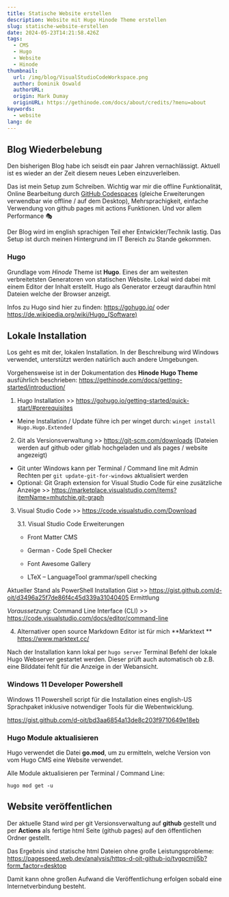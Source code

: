 ```yaml
---
title: Statische Website erstellen
description: Website mit Hugo Hinode Theme erstellen
slug: statische-website-erstellen
date: 2024-05-23T14:21:58.426Z
tags:
  - CMS
  - Hugo 
  - Website
  - Hinode
thumbnail:
  url: /img/blog/VisualStudioCodeWorkspace.png
  author: Dominik Oswald
  authorURL: 
  origin: Mark Dumay
  originURL: https://gethinode.com/docs/about/credits/?menu=about
keywords:
  - website 
lang: de  
---
```


## Blog Wiederbelebung

Den bisherigen Blog habe ich seisdt ein paar Jahren vernachlässigt. Aktuell ist es wieder an der Zeit diesem neues Leben einzuverleiben. 

Das ist mein Setup zum Schreiben. Wichtig war mir die offline Funktionalität, Online Bearbeitung durch [GitHub Codespaces](https://github.com/features/codespaces) (gleiche Erweiterungen verwendbar wie offline / auf dem Desktop),  Mehrsprachigkeit, einfache Verwendung von github pages mit actions Funktionen. 
Und vor allem Performance :performing_arts:

Der Blog wird im english sprachigen Teil eher Entwickler/Technik lastig. Das Setup ist durch meinen Hintergrund im IT Bereich zu Stande gekommen. 

### Hugo

Grundlage vom *Hinode* Theme ist **Hugo**. Eines der am weitesten verbreitetsten Generatoren von statischen Website. Lokal wird dabei mit einem Editor der Inhalt erstellt. Hugo als Generator erzeugt daraufhin html Dateien welche der Browser anzeigt. 

Infos zu Hugo sind hier zu finden: https://gohugo.io/ oder https://de.wikipedia.org/wiki/Hugo_(Software)

## Lokale Installation

Los geht es mit der, lokalen Installation. In der Beschreibung wird Windows verwendet, unterstützt werden natürlich auch andere Umgebungen.

Vorgehensweise ist in der Dokumentation des **Hinode Hugo Theme** ausführlich beschrieben: https://gethinode.com/docs/getting-started/introduction/

1. Hugo Installation >> https://gohugo.io/getting-started/quick-start/#prerequisites
- Meine Installation / Update führe ich per winget durch:
  `winget install Hugo.Hugo.Extended`
2. Git als Versionsverwaltung >> https://git-scm.com/downloads (Dateien werden auf github oder gitlab hochgeladen und als pages / website angezeigt)
- Git unter Windows kann per Terminal / Command line mit Admin Rechten per `git update-git-for-windows` aktualisiert werden
- Optional: Git Graph extension for Visual Studio Code für eine zusätzliche Anzeige >> https://marketplace.visualstudio.com/items?itemName=mhutchie.git-graph
3. Visual Studio Code >> https://code.visualstudio.com/Download
   
   3.1. Visual Studio Code Erweiterungen
   
   - Front Matter CMS 
   
   - German - Code Spell Checker
   
   - Font Awesome Gallery

   - LTeX – LanguageTool grammar/spell checking
     
  Aktueller Stand als PowerShell Installation Gist >> https://gist.github.com/d-oit/d3496a25f7de86f4c45d339a31040405
  Ermittlung 
  
  *Voraussetzung*: Command Line Interface (CLI) >> https://code.visualstudio.com/docs/editor/command-line

4. Alternativer open source Markdown Editor ist für mich **Marktext ** https://www.marktext.cc/

Nach der Installation kann lokal per `hugo server` Terminal Befehl der lokale Hugo Webserver gestartet werden. Dieser prüft auch automatisch ob z.B. eine Bilddatei fehlt für die Anzeige in der Webansicht. 

### Windows 11 Developer Powershell

Windows 11 Powershell script für die Installation eines english-US Sprachpaket inklusive notwendiger Tools für die Webentwicklung.

https://gist.github.com/d-oit/bd3aa6854a13de8c203f9710649e18eb

### Hugo Module aktualisieren

Hugo verwendet die Datei **go.mod**, um zu ermitteln, welche Version von vom Hugo CMS eine Website verwendet.

Alle Module aktualisieren per Terminal / Command Line:

`hugo mod get -u`

## Website veröffentlichen

Der aktuelle Stand wird per git Versionsverwaltung auf **github** gestellt und per **Actions** als fertige html Seite (github pages) auf den öffentlichen Ordner gestellt. 

Das Ergebnis sind statische html Dateien ohne große Leistungsprobleme: https://pagespeed.web.dev/analysis/https-d-oit-github-io/tvgpcmjj5b?form_factor=desktop

Damit kann ohne großen Aufwand die Veröffentlichung erfolgen sobald eine Internetverbindung besteht. 